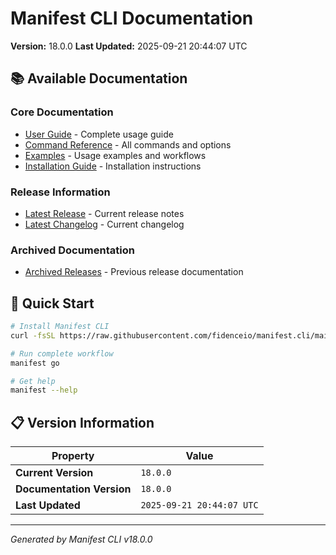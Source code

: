 # Manifest CLI Documentation

**Version:** 18.0.0
**Last Updated:** 2025-09-21 20:44:07 UTC

## 📚 Available Documentation

### Core Documentation
- [User Guide](USER_GUIDE.md) - Complete usage guide
- [Command Reference](COMMAND_REFERENCE.md) - All commands and options
- [Examples](EXAMPLES.md) - Usage examples and workflows
- [Installation Guide](INSTALLATION.md) - Installation instructions

### Release Information
- [Latest Release](RELEASE_v18.0.0.md) - Current release notes
- [Latest Changelog](CHANGELOG_v18.0.0.md) - Current changelog

### Archived Documentation
- [Archived Releases](zArchive/) - Previous release documentation

## 🚀 Quick Start

```bash
# Install Manifest CLI
curl -fsSL https://raw.githubusercontent.com/fidenceio/manifest.cli/main/install-cli.sh | bash

# Run complete workflow
manifest go

# Get help
manifest --help
```

## 📋 Version Information

| Property | Value |
|----------|-------|
| **Current Version** | `18.0.0` |
| **Documentation Version** | `18.0.0` |
| **Last Updated** | `2025-09-21 20:44:07 UTC` |

---
*Generated by Manifest CLI v18.0.0*
